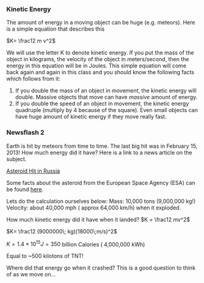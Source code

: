 ### Kinetic Energy

The amount of energy in a moving object can be huge (e.g. meteors). Here is a simple equation that describes this   
  
$K= \frac12 m v^2$   
  
We will use the letter K to denote kinetic energy. If you put the mass of the object in kilograms, the velocity of the object in meters/second, then the energy in this equation will be in Joules. This simple equation will come back again and again in this class and you should know the following facts which follows from it:

1. If you double the mass of an object in movement, the kinetic energy will double. Massive objects that move can have _massive_ amount of energy.
2. If you double the speed of an object in movement, the kinetic energy quadruple (multiply by 4 because of the square). Even small objects can have huge amount of kinetic energy if they move really fast.

### Newsflash 2

Earth is hit by meteors from time to time. The last big hit was in February 15, 2013! How much energy did it have? Here is a link to a news article on the subject.

[Asteroid Hit in Russia](www.foxnews.com/science/2013/02/15/injuries-reported-after-meteorite-falls-in-russia-ural-mountains)

Some facts about the asteroid from the European Space Agency (ESA) can be found [here](www.esa.int/Our_Activities/Operations/Space_Situational_Awareness/Russia_asteroid_impact_ESA_update_and_assessment).

Lets do the calculation ourselves below: 
Mass: 10,000 tons (9,000,000 kg!)
Velocity: about 40,000 mph ( approx 64,000 km/h) when it exploded.

How much kinetic energy did it have when it landed?
$K = \frac12 mv^2$

$K= \frac12 (9000000\; kg)(18000\;m/s)^2$

$K=1.4\times10^{15} J = 350$ billion Calories ( 4,000,000 kWh)

Equal to ~500 kilotons of TNT!  

Where did that energy go when it crashed? This is a good question to think of as we move on...

